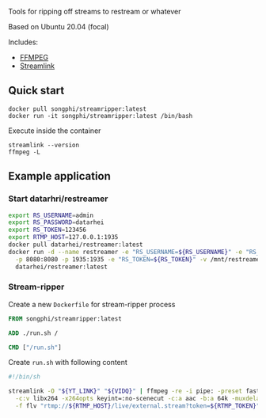 Tools for ripping off streams to restream or whatever

Based on Ubuntu 20.04 (focal)

Includes:

* [FFMPEG](https://ffmpeg.org)
* [Streamlink](https://streamlink.github.io/)

## Quick start

```
docker pull songphi/streamripper:latest
docker run -it songphi/streamripper:latest /bin/bash
```

Execute inside the container

```
streamlink --version
ffmpeg -L
```

## Example application


### Start datarhri/restreamer

```bash
export RS_USERNAME=admin
export RS_PASSWORD=datarhei
export RS_TOKEN=123456
export RTMP_HOST=127.0.0.1:1935
docker pull datarhei/restreamer:latest
docker run -d --name restreamer -e "RS_USERNAME=${RS_USERNAME}" -e "RS_PASSWORD=${RS_PASSWORD}" \
  -p 8080:8080 -p 1935:1935 -e "RS_TOKEN=${RS_TOKEN}" -v /mnt/restreamer/db:/restreamer/db \
  datarhei/restreamer:latest
```

### Stream-ripper

Create a new `Dockerfile` for stream-ripper process

```Dockerfile
FROM songphi/streamripper:latest

ADD ./run.sh /

CMD ["/run.sh"]
```

Create `run.sh` with following content

```bash
#!/bin/sh

streamlink -O "${YT_LINK}" "${VIDQ}" | ffmpeg -re -i pipe: -preset fast -tune zerolatency \
  -c:v libx264 -x264opts keyint=:no-scenecut -c:a aac -b:a 64k -muxdelay 0.1 -muxpreload 2 \
  -f flv "rtmp://${RTMP_HOST}/live/external.stream?token=${RTMP_TOKEN}"
```

```bash

```
